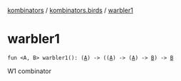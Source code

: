 [kombinators](../index.md) / [kombinators.birds](index.md) / [warbler1](./warbler1.md)

# warbler1

`fun <A, B> warbler1(): (`[`A`](warbler1.md#A)`) -> ((`[`A`](warbler1.md#A)`) -> (`[`A`](warbler1.md#A)`) -> `[`B`](warbler1.md#B)`) -> `[`B`](warbler1.md#B)

W1 combinator

